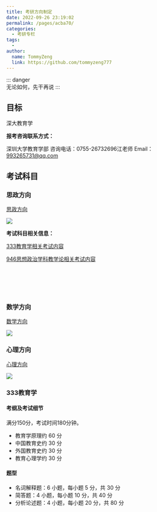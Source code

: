 ```yaml
---
title: 考研方向制定
date: 2022-09-26 23:19:02
permalink: /pages/acba70/
categories:
  - 考研专栏
tags:
  - 
author: 
  name: TommyZeng
  link: https://github.com/tommyzeng777
---
```


::: danger  
无论如何，先干再说
:::

## 目标
深大教育学

**报考咨询联系方式：**

深圳大学教育学部
咨询电话：0755-26732696江老师
Email：993265731@qq.com



## 考试科目

### 思政方向

[思政方向](http://ehall.szu.edu.cn/gsapp/sys/zsjzapp/index.do#/2023/4/118/045102)

![](https://testingcf.jsdelivr.net/gh/TommyZeng777/picgo/img/202210052047922.png)

**考试科目相关信息：**

[333教育学相关考试内容](/pages/34c678/)

[946思想政治学科教学论相关考试内容](/pages/f609a6/)



<br><br><br><br>


### 数学方向

[数学方向](http://ehall.szu.edu.cn/gsapp/sys/zsjzapp/index.do#/2023/4/118/045104)

![](https://testingcf.jsdelivr.net/gh/TommyZeng777/picgo/img/202210052047803.png)


### 心理方向

[心理方向](http://ehall.szu.edu.cn/gsapp/sys/zsjzapp/index.do#/2023/4/118/045116)

![](https://testingcf.jsdelivr.net/gh/TommyZeng777/picgo/img/202210052053188.png)





### 333教育学

#### 考纲及考试细节

满分150分，考试时间180分钟。

- 教育学原理约 60 分
- 中国教育史约 30 分
- 外国教育史约 30 分
- 教育心理学约 30 分

#### 题型

- 名词解释题：6 小题，每小题 5 分，共 30 分
- 简答题：4 小题，每小题 10 分，共 40 分
- 分析论述题：4 小题，每小题 20 分，共 80 分